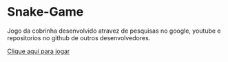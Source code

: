 # Snake-Game
<p> Jogo da cobrinha desenvolvido atravez de pesquisas no google, youtube e repositorios no github de outros desenvolvedores.</p>

<a href="https://kaiki-oliveira.github.io/Snake-Game/" target="_blank">Clique aqui para jogar</a>
